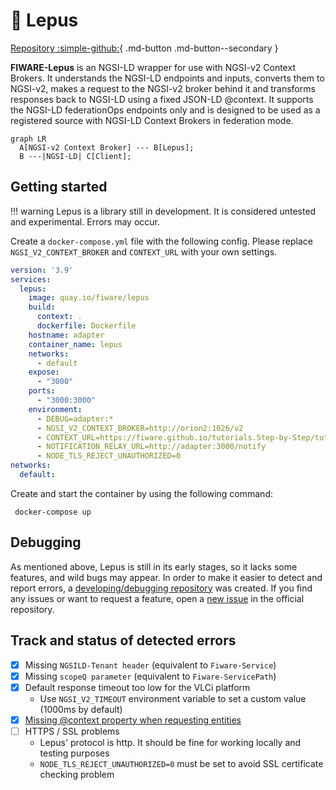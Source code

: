 # 🐇 Lepus
[Repository :simple-github:](https://github.com/jason-fox/lepus){ .md-button .md-button--secondary }

**FIWARE-Lepus** is an NGSI-LD wrapper for use with NGSI-v2 Context Brokers. It understands the NGSI-LD endpoints and inputs, converts them to NGSI-v2, makes a request to the NGSI-v2 broker behind it and transforms responses back to NGSI-LD using a fixed JSON-LD @context. It supports the NGSI-LD federationOps endpoints only and is designed to be used as a registered source with NGSI-LD Context Brokers in federation mode.

```mermaid
graph LR
  A[NGSI-v2 Context Broker] --- B[Lepus];
  B ---|NGSI-LD| C[Client];
```

## Getting started

!!! warning
    Lepus is a library still in development. It is considered untested and experimental. Errors may occur.

Create a `docker-compose.yml` file with the following config. Please replace `NGSI_V2_CONTEXT_BROKER` and `CONTEXT_URL` with your own settings. 

```yaml
version: '3.9'
services:
  lepus:
    image: quay.io/fiware/lepus
    build:
      context: .
      dockerfile: Dockerfile
    hostname: adapter
    container_name: lepus
    networks:
      - default
    expose:
      - "3000"
    ports:
      - "3000:3000"
    environment:
      - DEBUG=adapter:*
      - NGSI_V2_CONTEXT_BROKER=http://orion2:1026/v2
      - CONTEXT_URL=https://fiware.github.io/tutorials.Step-by-Step/tutorials-context.jsonld
      - NOTIFICATION_RELAY_URL=http://adapter:3000/notify
      - NODE_TLS_REJECT_UNAUTHORIZED=0
networks:
  default:
```

Create and start the container by using the following command:

```
 docker-compose up
```

## Debugging
As mentioned above, Lepus is still in its early stages, so it lacks some features, and wild bugs may appear. In order to make it easier to detect and report errors, a [developing/debugging repository](https://github.com/CitCom-VRAIN/lepus-dev) was created. If you find any issues or want to request a feature, open a [new issue](https://github.com/jason-fox/lepus/issues/new/choose) in the official repository.


## Track and status of detected errors

- [x] Missing `NGSILD-Tenant header` (equivalent to `Fiware-Service`)   
- [x] Missing `scopeQ parameter` (equivalent to `Fiware-ServicePath`)  
- [x] Default response timeout too low for the VLCi platform   
    - Use `NGSI_V2_TIMEOUT` environment variable to set a custom value (1000ms by default)
- [x] [Missing @context property when requesting entities](https://github.com/jason-fox/lepus/issues/1) 
- [ ] HTTPS / SSL problems  
    - Lepus' protocol is http. It should be fine for working locally and testing purposes
    - `NODE_TLS_REJECT_UNAUTHORIZED=0` must be set to avoid SSL certificate checking problem
